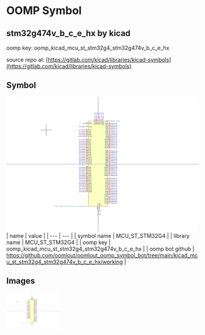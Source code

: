 # OOMP Symbol  
## stm32g474v_b_c_e_hx  by kicad  
  
oomp key: oomp_kicad_mcu_st_stm32g4_stm32g474v_b_c_e_hx  
  
source repo at: [https://gitlab.com/kicad/libraries/kicad-symbols](https://gitlab.com/kicad/libraries/kicad-symbols)  
## Symbol  
  
[![working.png](working_600.png)](working.png)  
| name | value | 
| --- | --- | 
| symbol name | MCU_ST_STM32G4 | 
| library name | MCU_ST_STM32G4 | 
| oomp key | oomp_kicad_mcu_st_stm32g4_stm32g474v_b_c_e_hx | 
| oomp bot github | https://github.com/oomlout/oomlout_oomp_symbol_bot/tree/main/kicad_mcu_st_stm32g4_stm32g474v_b_c_e_hx/working | 
## Images  
  
[![working.png](working_140.png)](working.png)  

